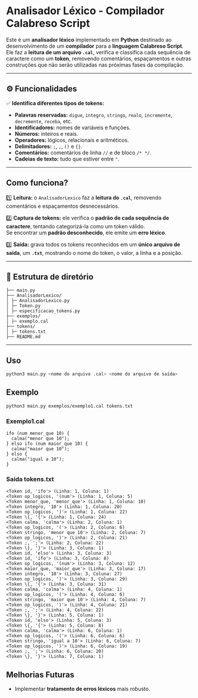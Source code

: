 # Analisador Léxico - Compilador Calabreso Script

Este é um **analisador léxico** implementado em **Python** destinado ao desenvolvimento de um **compilador** para a **linguagem Calabreso Script**. Ele faz a **leitura de um arquivo `.cal`**, verifica e classifica cada sequência de caractere como um **token**, removendo comentários, espaçamentos e outras construções que não serão utilizadas nas próximas fases da compilação.

---

## ⚙ Funcionalidades

✅ **Identifica diferentes tipos de tokens:**  
- **Palavras reservadas:** `digue`, `integro`, `stringo`, `realo`, `incremente`, `decremente`, `receba`, etc.  
- **Identificadores:** nomes de variáveis e funções.  
- **Números:** inteiros e reais.  
- **Operadores:** lógicos, relacionais e aritméticos.  
- **Delimitadores:** `;`, `,`, `()` e `{}`.  
- **Comentários:** comentários de linha `//` e de bloco `/* */`.  
- **Cadeias de texto:** tudo que estiver entre `"`.

---

## Como funciona?

1️⃣ **Leitura:** o `AnalisadorLexico` faz a **leitura do `.cal`**, removendo comentários e espaçamentos desnecessários.

2️⃣ **Captura de tokens:** ele verifica o **padrão de cada sequência de caractere**, tentando categorizá-la como um token válido.  
Se encontrar um **padrão desconhecido**, ele emite um **erro léxico**.

3️⃣ **Saída:** grava todos os tokens reconhecidos em um **único arquivo de saída**, um **`.txt`**, mostrando o nome do token, o valor, a linha e a posição.

---

## 🔨 Estrutura de diretório
```
├── main.py
├── AnalisadorLexico/
│ ├─ AnalisadorLexico.py
│ ├─ Token.py
│ ├─ especificacao_tokens.py
├── exemplos/
│ ├─ exemplo.cal
├── tokens/
│ ├─ tokens.txt
├── README.md
```

---

## Uso

```bash
python3 main.py <nome do arquivo .cal> <nome do arquivo de saída>
```

## Exemplo
```bash
python3 main.py exemplos/exemplo1.cal tokens.txt
```

### Exemplo1.cal
```cal
ifo (num menor_que 10) {
  calma("menor que 10");
} elso ifo (num maior_que 10) {
  calma("maior que 10");
} elso {
  calma("igual a 10");
}
```

### Saída tokens.txt
```
<Token id, 'ifo'> (Linha: 1, Coluna: 1)
<Token op_logicos, '(num'> (Linha: 1, Coluna: 5)
<Token menor_que, 'menor_que'> (Linha: 1, Coluna: 10)
<Token integro, '10'> (Linha: 1, Coluna: 20)
<Token op_logicos, ')'> (Linha: 1, Coluna: 22)
<Token \{, '{'> (Linha: 1, Coluna: 24)
<Token calma, 'calma'> (Linha: 2, Coluna: 1)
<Token op_logicos, '('> (Linha: 2, Coluna: 6)
<Token stringo, 'menor que 10'> (Linha: 2, Coluna: 7)
<Token op_logicos, ')'> (Linha: 2, Coluna: 21)
<Token ;, ';'> (Linha: 2, Coluna: 22)
<Token \}, '}'> (Linha: 3, Coluna: 1)
<Token id, 'elso'> (Linha: 3, Coluna: 3)
<Token id, 'ifo'> (Linha: 3, Coluna: 8)
<Token op_logicos, '(num'> (Linha: 3, Coluna: 12)
<Token maior_que, 'maior_que'> (Linha: 3, Coluna: 17)
<Token integro, '10'> (Linha: 3, Coluna: 27)
<Token op_logicos, ')'> (Linha: 3, Coluna: 29)
<Token \{, '{'> (Linha: 3, Coluna: 31)
<Token calma, 'calma'> (Linha: 4, Coluna: 1)
<Token op_logicos, '('> (Linha: 4, Coluna: 6)
<Token stringo, 'maior que 10'> (Linha: 4, Coluna: 7)
<Token op_logicos, ')'> (Linha: 4, Coluna: 21)
<Token ;, ';'> (Linha: 4, Coluna: 22)
<Token \}, '}'> (Linha: 5, Coluna: 1)
<Token id, 'elso'> (Linha: 5, Coluna: 3)
<Token \{, '{'> (Linha: 5, Coluna: 8)
<Token calma, 'calma'> (Linha: 6, Coluna: 1)
<Token op_logicos, '('> (Linha: 6, Coluna: 6)
<Token stringo, 'igual a 10'> (Linha: 6, Coluna: 7)
<Token op_logicos, ')'> (Linha: 6, Coluna: 19)
<Token ;, ';'> (Linha: 6, Coluna: 20)
<Token \}, '}'> (Linha: 7, Coluna: 1)
```

## Melhorias Futuras
- Implementar **tratamento de erros léxicos** mais robusto.

